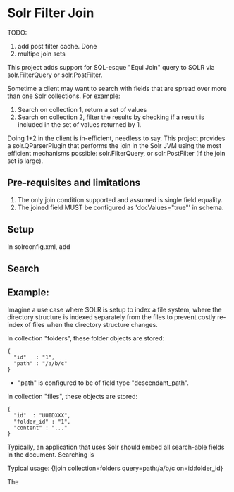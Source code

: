 # Solr Filter Join

TODO:
1. add post filter cache. Done
2. multipe join sets

    

This project adds support for SQL-esque "Equi Join" query to SOLR via solr.FilterQuery or solr.PostFilter.

Sometime a client may want to search with fields that are spread over more than one Solr collections.  For example:

1. Search on collection 1, return a set of values
2. Search on collection 2, filter the results by checking if a result is included in the set of values returned by 1.

Doing 1+2 in the client is in-efficient, needless to say.  This project provides a solr.QParserPlugin that performs the join in the Solr JVM using the most efficient mechanisms possible:  solr.FilterQuery, or solr.PostFilter (if the join set is large).

## Pre-requisites and limitations

1. The only join condition supported and assumed is single field equality.
2. The joined field MUST be configured as 'docValues="true"' in schema.  

## Setup

In solrconfig.xml, add

## Search


## Example:

Imagine a use case where SOLR is setup to index a file system, where the directory structure is indexed separately from the files to prevent costly re-index of files when the directory structure changes.

In collection "folders", these folder objects are stored:

    {
      "id"   : "1",
      "path" : "/a/b/c"
    }

* "path" is configured to be of field type "descendant_path".

In collection "files", these objects are stored:

    {
      "id"  : "UUIDXXX",
      "folder_id" : "1",
      "content" : "..."
    }





Typically, an application that uses Solr should embed all search-able fields in the document.  Searching is  


Typical usage:
{!join collection=folders query=path:/a/b/c on=id:folder_id}



The 
